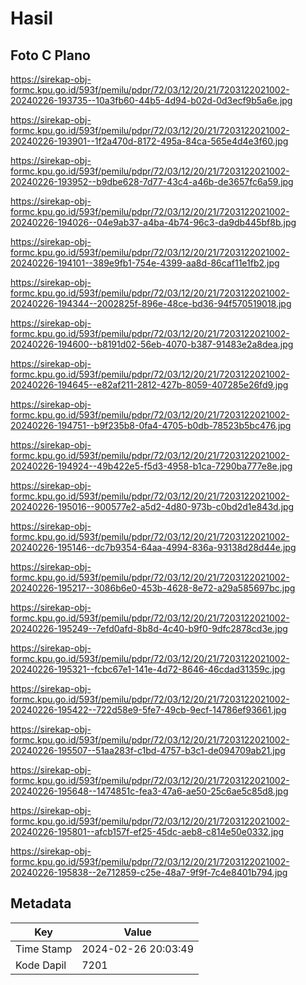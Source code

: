 # Hasil

## Foto C Plano

https://sirekap-obj-formc.kpu.go.id/593f/pemilu/pdpr/72/03/12/20/21/7203122021002-20240226-193735--10a3fb60-44b5-4d94-b02d-0d3ecf9b5a6e.jpg

https://sirekap-obj-formc.kpu.go.id/593f/pemilu/pdpr/72/03/12/20/21/7203122021002-20240226-193901--1f2a470d-8172-495a-84ca-565e4d4e3f60.jpg

https://sirekap-obj-formc.kpu.go.id/593f/pemilu/pdpr/72/03/12/20/21/7203122021002-20240226-193952--b9dbe628-7d77-43c4-a46b-de3657fc6a59.jpg

https://sirekap-obj-formc.kpu.go.id/593f/pemilu/pdpr/72/03/12/20/21/7203122021002-20240226-194026--04e9ab37-a4ba-4b74-96c3-da9db445bf8b.jpg

https://sirekap-obj-formc.kpu.go.id/593f/pemilu/pdpr/72/03/12/20/21/7203122021002-20240226-194101--389e9fb1-754e-4399-aa8d-86caf11e1fb2.jpg

https://sirekap-obj-formc.kpu.go.id/593f/pemilu/pdpr/72/03/12/20/21/7203122021002-20240226-194344--2002825f-896e-48ce-bd36-94f570519018.jpg

https://sirekap-obj-formc.kpu.go.id/593f/pemilu/pdpr/72/03/12/20/21/7203122021002-20240226-194600--b8191d02-56eb-4070-b387-91483e2a8dea.jpg

https://sirekap-obj-formc.kpu.go.id/593f/pemilu/pdpr/72/03/12/20/21/7203122021002-20240226-194645--e82af211-2812-427b-8059-407285e26fd9.jpg

https://sirekap-obj-formc.kpu.go.id/593f/pemilu/pdpr/72/03/12/20/21/7203122021002-20240226-194751--b9f235b8-0fa4-4705-b0db-78523b5bc476.jpg

https://sirekap-obj-formc.kpu.go.id/593f/pemilu/pdpr/72/03/12/20/21/7203122021002-20240226-194924--49b422e5-f5d3-4958-b1ca-7290ba777e8e.jpg

https://sirekap-obj-formc.kpu.go.id/593f/pemilu/pdpr/72/03/12/20/21/7203122021002-20240226-195016--900577e2-a5d2-4d80-973b-c0bd2d1e843d.jpg

https://sirekap-obj-formc.kpu.go.id/593f/pemilu/pdpr/72/03/12/20/21/7203122021002-20240226-195146--dc7b9354-64aa-4994-836a-93138d28d44e.jpg

https://sirekap-obj-formc.kpu.go.id/593f/pemilu/pdpr/72/03/12/20/21/7203122021002-20240226-195217--3086b6e0-453b-4628-8e72-a29a585697bc.jpg

https://sirekap-obj-formc.kpu.go.id/593f/pemilu/pdpr/72/03/12/20/21/7203122021002-20240226-195249--7efd0afd-8b8d-4c40-b9f0-9dfc2878cd3e.jpg

https://sirekap-obj-formc.kpu.go.id/593f/pemilu/pdpr/72/03/12/20/21/7203122021002-20240226-195321--fcbc67e1-141e-4d72-8646-46cdad31359c.jpg

https://sirekap-obj-formc.kpu.go.id/593f/pemilu/pdpr/72/03/12/20/21/7203122021002-20240226-195422--722d58e9-5fe7-49cb-9ecf-14786ef93661.jpg

https://sirekap-obj-formc.kpu.go.id/593f/pemilu/pdpr/72/03/12/20/21/7203122021002-20240226-195507--51aa283f-c1bd-4757-b3c1-de094709ab21.jpg

https://sirekap-obj-formc.kpu.go.id/593f/pemilu/pdpr/72/03/12/20/21/7203122021002-20240226-195648--1474851c-fea3-47a6-ae50-25c6ae5c85d8.jpg

https://sirekap-obj-formc.kpu.go.id/593f/pemilu/pdpr/72/03/12/20/21/7203122021002-20240226-195801--afcb157f-ef25-45dc-aeb8-c814e50e0332.jpg

https://sirekap-obj-formc.kpu.go.id/593f/pemilu/pdpr/72/03/12/20/21/7203122021002-20240226-195838--2e712859-c25e-48a7-9f9f-7c4e8401b794.jpg


## Metadata

| Key        | Value               |
| ---------- | ------------------- |
| Time Stamp | 2024-02-26 20:03:49 |
| Kode Dapil | 7201                |



